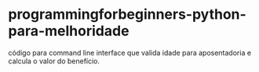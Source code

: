# programmingforbeginners-python-para-melhoridade
 <pt-br> código para command line interface que valida idade para aposentadoria e calcula o valor do benefício.
